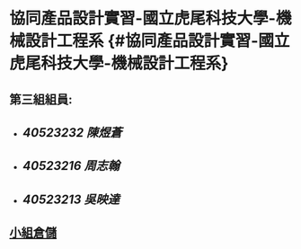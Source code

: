 # 協同產品設計實習-國立虎尾科技大學-機械設計工程系 {#協同產品設計實習-國立虎尾科技大學-機械設計工程系}

## 

## 第三組組員:

* ## _40523232 陳煜蒼_
* ## _40523216 周志翰_
* ## _40523213 吳映達_





## [小組倉儲](https://github.com/s40523232/cd2018)

## 


